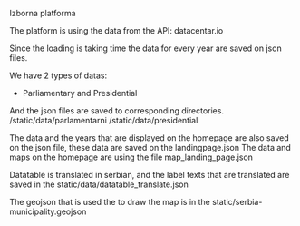Izborna platforma

The platform is using the data from the API: datacentar.io

Since the loading is taking time the data for every year are saved on json files.

We have 2 types of datas:
- Parliamentary and Presidential

And the json files are saved to corresponding directories.
/static/data/parlamentarni
/static/data/presidential

The data and the years that are displayed on the homepage are also saved on the json file, these data are saved on the landingpage.json
The data and maps on the homepage are using the file map_landing_page.json

Datatable is translated in serbian, and the label texts that are translated are saved in the static/data/datatable_translate.json

The geojson that is used the to draw the map is in the static/serbia-municipality.geojson







